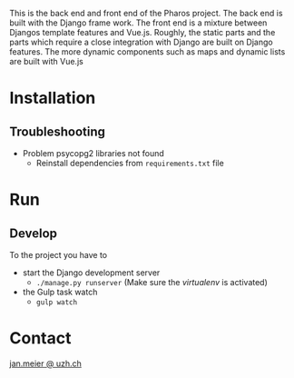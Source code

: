 This is the back end and front end of the Pharos project. The back end is built with the Django frame work. The front
end is a mixture between Djangos template features and Vue.js. Roughly, the static parts and the parts which require a
close integration with Django are built on Django features. The more dynamic components such as maps and dynamic lists
are built with Vue.js

# Installation
## Troubleshooting
* Problem psycopg2 libraries not found
    * Reinstall dependencies from `requirements.txt` file

# Run
## Develop
To the project you have to 
* start the Django development server
    * `./manage.py runserver` (Make sure the *virtualenv* is activated)
* the Gulp task watch
    * `gulp watch`

# Contact
[jan.meier @ uzh.ch](mailto:jan.meier@uzh.ch)

